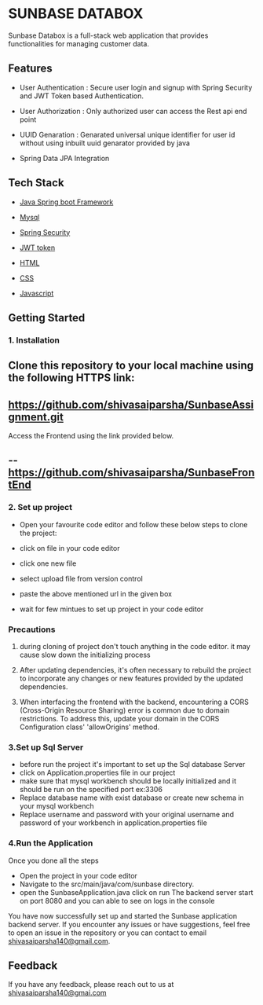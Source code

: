 
# SUNBASE DATABOX
 Sunbase Databox is a full-stack web application that provides functionalities for managing customer data.
 




## Features 

- User Authentication         :   Secure user login and          signup with Spring Security and JWT Token based Authentication.

- User Authorization : Only authorized user can access the Rest api end point
- UUID Genaration    : Genarated universal unique identifier  for user id without  using inbuilt uuid genarator provided by java

- Spring Data JPA Integration


## Tech Stack
   - [Java Spring boot Framework](https://spring.io/projects/spring-boot)

   - [Mysql](https://en.wikipedia.org/wiki/MySQL)
   - [Spring Security](https://spring.io/projects/spring-security)
   - [JWT token ](https://jwt.io/introduction) 
   - [HTML](https://developer.mozilla.org/en-US/docs/Web/HTML)
   - [CSS](https://developer.mozilla.org/en-US/docs/Web/CSS)
   - [Javascript](https://www.javascript.com/)
##  Getting Started
  ###  1. Installation

  Clone this repository to your local machine using the following HTTPS link:
--
  https://github.com/shivasaiparsha/SunbaseAssignment.git 
--

  Access the Frontend using the link provided below.

  --
   https://github.com/shivasaiparsha/SunbaseFrontEnd
  --


 ### 2. Set up project

- Open your favourite code editor and follow these below steps to clone the project:

- click on file in your code editor
- click one new file
- select upload file from version control
- paste the above mentioned url in the given box
- wait for few mintues to set up project in your code editor

### Precautions
   1. during cloning of project don't touch anything in the code editor. it may cause slow down the initializing process 

2.  After updating dependencies, it's often necessary to rebuild the project to incorporate any changes or new features provided by the updated dependencies.
3.  When interfacing the frontend with the backend, encountering a CORS (Cross-Origin Resource Sharing) error is common due to domain restrictions. To address this, update your domain in the CORS Configuration class' 'allowOrigins' method.

### 3.Set up Sql Server
 - before run the project it's important to set up the Sql database Server
 - click on Application.properties file in our project 
  - make sure that mysql workbench should be locally initialized and it should be run on the specified port ex:3306
  - Replace database name with exist database or create new schema in your mysql workbench
  - Replace username and password with your original username and password of your workbench in application.properties file

  ### 4.Run the Application
  Once you done all the steps

  - Open the project in your code editor
  - Navigate to the src/main/java/com/sunbase directory.
  - open the SunbaseApplication.java click on run
  The backend server start on port 8080 and you can able to see on logs in the console 

  You have now successfully set up and started the Sunbase application backend server. If you encounter any issues or have suggestions, feel free to open an issue in the repository or you can contact to email shivasaiparsha140@gmail.com.

 


## Feedback

If you have any feedback, please reach out to us at shivasaiparsha140@gmai.com

